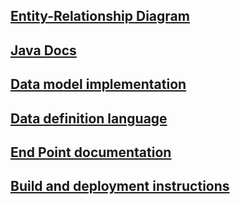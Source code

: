 ## [Entity-Relationship Diagram](../entityRelationshipDiagram.md)

## [Java Docs](../clientside/javadocs.md)

## [Data model implementation](datamodelimplementation.md)

## [Data definition language](../clientside/ddl.md)

## [End Point documentation](endpoint.md)

## [Build and deployment instructions](builddeployment.md)

